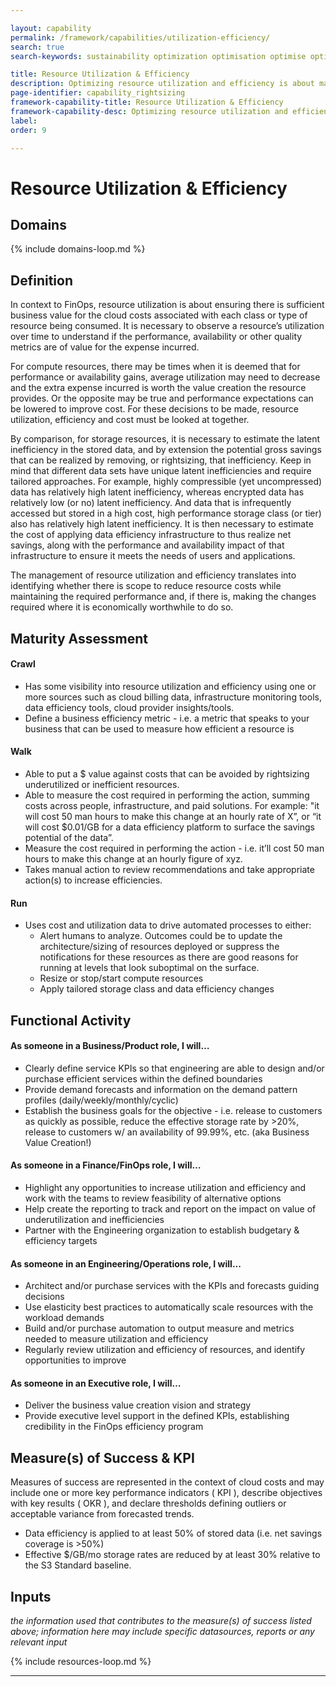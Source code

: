 ```yaml
---

layout: capability
permalink: /framework/capabilities/utilization-efficiency/
search: true
search-keywords: sustainability optimization optimisation optimise optimize rightsizing rightsize usage waste underutilized underutilization modernisation modernization savings reports reporting dashboards analysis showback spot serverless sustainable

title: Resource Utilization & Efficiency
description: Optimizing resource utilization and efficiency is about making sure you are getting sufficient business value for every cloud cost. Practitioners can do this by creating the means of collecting and viewing cost and usage over time, and by building both manual and automated policies to help teams optimize how they use cloud services across the infrastructure.
page-identifier: capability_rightsizing
framework-capability-title: Resource Utilization & Efficiency
framework-capability-desc: Optimizing resource utilization and efficiency is about making sure you are getting sufficient business value for every cloud cost. Practitioners can do this by creating the means of collecting and viewing cost and usage over time, and by building both manual and automated policies to help teams optimize how they use cloud services across the infrastructure.
label:
order: 9

---
```


# Resource Utilization & Efficiency

## Domains
<!-- _x-ref to the FinOps Domain(s) to which this Capability corresponds_ -->
{% include domains-loop.md %}


## Definition
In context to FinOps, resource utilization is about ensuring there is sufficient business value for the cloud costs associated with each class or type of resource being consumed. It is necessary to observe a resource’s utilization over time to understand if the performance, availability or other quality metrics are of value for the expense incurred.


For compute resources, there may be times when it is deemed that for performance or availability gains, average utilization may need to decrease and the extra expense incurred is worth the value creation the resource provides. Or the opposite may be true and performance expectations can be lowered to improve cost. For these decisions to be made, resource utilization, efficiency and cost must be looked at together.


By comparison, for storage resources, it is necessary to estimate the latent inefficiency in the stored data, and by extension the potential gross savings that can be realized by removing, or rightsizing, that inefficiency. Keep in mind that different data sets have unique latent inefficiencies and require tailored approaches. For example, highly compressible (yet uncompressed) data has relatively high latent inefficiency, whereas encrypted data has relatively low (or no) latent inefficiency. And data that is infrequently accessed but stored in a high cost, high performance storage class (or tier) also has relatively high latent inefficiency. It is then necessary to estimate the cost of applying data efficiency infrastructure to thus realize net savings, along with the performance and availability impact of that infrastructure to ensure it meets the needs of users and applications.


The management of resource utilization and efficiency translates into identifying whether there is scope to reduce resource costs while maintaining the required performance and, if there is, making the changes required where it is economically worthwhile to do so.




## Maturity Assessment
#### Crawl

- Has some visibility into resource utilization and efficiency using one or more sources such as cloud billing data, infrastructure monitoring tools, data efficiency tools, cloud provider insights/tools.
- Define a business efficiency metric - i.e. a metric that speaks to your business that can be used to measure how efficient a resource is

#### Walk

- Able to put a $ value against costs that can be avoided by rightsizing underutilized or inefficient resources.
- Able to measure the cost required in performing the action, summing costs across people, infrastructure, and paid solutions. For example:  "it will cost 50 man hours to make this change at an hourly rate of X”, or “it will cost $0.01/GB for a data efficiency platform to surface the savings potential of the data”.
- Measure the cost required in performing the action - i.e. it’ll cost 50 man hours to make this change at an hourly figure of xyz.
- Takes manual action to review recommendations and take appropriate action(s) to increase efficiencies.  

#### Run
- Uses cost and utilization data to drive automated processes to either:
  - Alert humans to analyze. Outcomes could be to update the architecture/sizing of resources deployed or suppress the notifications for these resources as there are good reasons for running at levels that look suboptimal on the surface.
  - Resize or stop/start compute resources
  - Apply tailored storage class and data efficiency changes




## Functional Activity
#### As someone in a Business/Product role, I will…
- Clearly define service KPIs so that engineering are able to design and/or purchase efficient services within the defined boundaries
- Provide demand forecasts and information on the demand pattern profiles (daily/weekly/monthly/cyclic)
- Establish the business goals for the objective - i.e. release to customers as quickly as possible, reduce the effective storage rate by >20%, release to customers w/ an availability of 99.99%, etc. (aka Business Value Creation!)

#### As someone in a Finance/FinOps role, I will…
- Highlight any opportunities to increase utilization and efficiency and work with the teams to review feasibility of alternative options
- Help create the reporting to track and report on the impact on value of underutilization and inefficiencies
- Partner with the Engineering organization to establish budgetary & efficiency targets

#### As someone in an Engineering/Operations role, I will...
- Architect and/or purchase services with the KPIs and forecasts guiding decisions
- Use elasticity best practices to automatically scale resources with the workload demands
- Build and/or purchase automation to output measure and metrics needed to measure utilization and efficiency
- Regularly review utilization and efficiency of resources, and identify opportunities to improve

#### As someone in an Executive role, I will…
- Deliver the business value creation vision and strategy
- Provide executive level support in the defined KPIs, establishing credibility in the FinOps efficiency program




## Measure(s) of Success & KPI
Measures of success are represented in the context of cloud costs and may include one or more key performance indicators ( KPI ), describe objectives with key results ( OKR ), and declare thresholds defining outliers or acceptable variance from forecasted trends.

- Data efficiency is applied to at least 50% of stored data (i.e. net savings coverage is >50%)
- Effective $/GB/mo storage rates are reduced by at least 30% relative to the S3 Standard baseline.




## Inputs
_the information used that contributes to the measure(s) of success listed above; information here may include specific datasources, reports or any relevant input_




<!-- REAL WORLD RESOURCES, PROJECTS, PLAYBOOKS, GUIDES AND STORIES -->

{% include resources-loop.md %}

---
